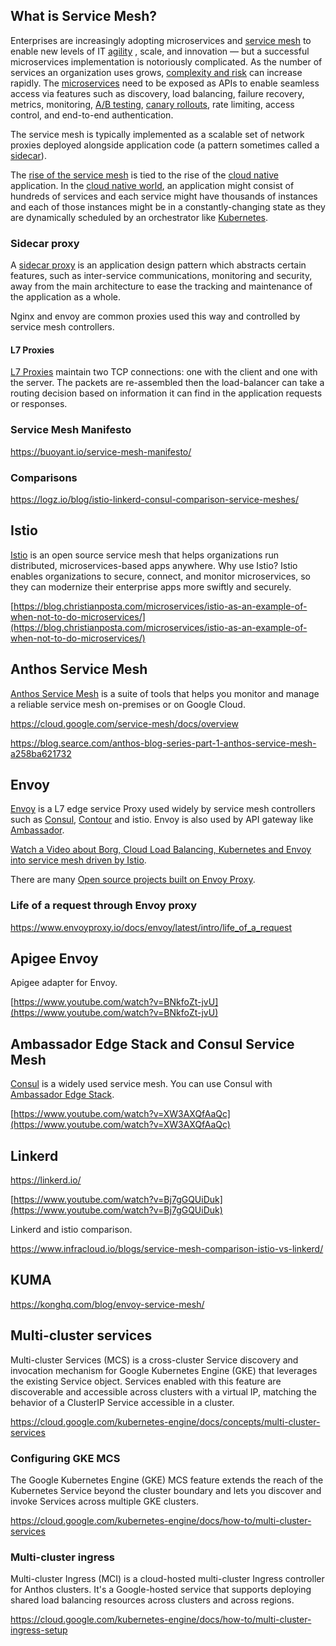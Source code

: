 ## What is Service Mesh?

Enterprises are increasingly adopting microservices and [service mesh](https://www.nginx.com/blog/what-is-a-service-mesh/) to enable new levels of IT [agility](https://www.infoworld.com/article/3237508/what-is-agile-methodology-modern-software-development-explained.html) , scale, and innovation — but a successful microservices implementation is notoriously complicated. As the number of services an organization uses grows, [complexity and risk](https://stackoverflow.blog/2020/11/23/the-macro-problem-with-microservices/) can increase rapidly. The [microservices](https://microservices.io/) need to be exposed as APIs to enable seamless access via features such as discovery, load balancing, failure recovery, metrics, monitoring, [A/B testing](https://en.wikipedia.org/wiki/A/B_testing), [canary rollouts](https://argoproj.github.io/argo-rollouts/features/canary/), rate limiting, access control, and end-to-end authentication.

The service mesh is typically implemented as a scalable set of network proxies deployed alongside application code (a pattern sometimes called a [sidecar](https://docs.microsoft.com/en-us/azure/architecture/patterns/sidecar)). 

The [rise of the service mesh](https://www.talentica.com/blogs/the-rise-of-service-mesh-how-can-businesses-use-it/) is tied to the rise of the [cloud native](https://cloud.google.com/solutions/cloud-native-app-development) application. In the [cloud native world](https://www.cncf.io/), an application might consist of hundreds of services and each service might have thousands of instances and each of those instances might be in a constantly-changing state as they are dynamically scheduled by an orchestrator like [Kubernetes](Kubernetes). 

### Sidecar proxy


A [sidecar proxy](https://medium.com/@lukas.eichler/securing-pods-with-sidecar-proxies-d84f8d34be3e) is an application design pattern which abstracts certain features, such as inter-service communications, monitoring and security, away from the main architecture to ease the tracking and maintenance of the application as a whole.

Nginx and envoy are common proxies used this way and controlled by service mesh controllers. 

#### L7 Proxies

[L7 Proxies](L7-Proxies) maintain two TCP connections: one with the client and one with the server. The packets are re-assembled then the load-balancer can take a routing decision based on information it can find in the application requests or responses.


### Service Mesh Manifesto

https://buoyant.io/service-mesh-manifesto/

### Comparisons

https://logz.io/blog/istio-linkerd-consul-comparison-service-meshes/


## Istio

[Istio](https://istio.io/) is an open source service mesh that helps organizations run distributed, microservices-based apps anywhere. Why use Istio? Istio enables organizations to secure, connect, and monitor microservices, so they can modernize their enterprise apps more swiftly and securely.



[https://blog.christianposta.com/microservices/istio-as-an-example-of-when-not-to-do-microservices/](https://blog.christianposta.com/microservices/istio-as-an-example-of-when-not-to-do-microservices/)

## Anthos Service Mesh

[Anthos Service Mesh](https://cloud.google.com/anthos/service-mesh) is a suite of tools that helps you monitor and manage a reliable service mesh on-premises or on Google Cloud.

https://cloud.google.com/service-mesh/docs/overview


https://blog.searce.com/anthos-blog-series-part-1-anthos-service-mesh-a258ba621732

## Envoy

[Envoy](https://www.envoyproxy.io/) is  a L7 edge service Proxy used widely by service mesh controllers such as [Consul](https://www.consul.io/), [Contour](https://projectcontour.io/) and istio. Envoy is also used by API gateway like [Ambassador](https://github.com/datawire/ambassador).

[Watch a Video about Borg, Cloud Load Balancing, Kubernetes and Envoy into service mesh driven by Istio](https://www.youtube.com/watch?v=glATqKI-WR8).



There are many [Open source projects built on Envoy Proxy](https://www.envoyproxy.io/community).

### Life of a request through Envoy proxy

https://www.envoyproxy.io/docs/envoy/latest/intro/life_of_a_request

## Apigee Envoy

Apigee adapter for Envoy. 

[https://www.youtube.com/watch?v=BNkfoZt-jvU](https://www.youtube.com/watch?v=BNkfoZt-jvU)


## Ambassador Edge Stack and Consul Service Mesh

[Consul](https://www.consul.io/)  is a widely used service mesh. You can use Consul with [Ambassador Edge Stack](https://www.getambassador.io/docs/).

[https://www.youtube.com/watch?v=XW3AXQfAaQc](https://www.youtube.com/watch?v=XW3AXQfAaQc)


## Linkerd

https://linkerd.io/

[https://www.youtube.com/watch?v=Bj7gGQUiDuk](https://www.youtube.com/watch?v=Bj7gGQUiDuk)

Linkerd and istio comparison. 

https://www.infracloud.io/blogs/service-mesh-comparison-istio-vs-linkerd/


## KUMA

https://konghq.com/blog/envoy-service-mesh/

## Multi-cluster services

Multi-cluster Services (MCS)  is a cross-cluster Service discovery and invocation mechanism for Google Kubernetes Engine (GKE) that leverages the existing Service object. Services enabled with this feature are discoverable and accessible across clusters with a virtual IP, matching the behavior of a ClusterIP Service accessible in a cluster. 

https://cloud.google.com/kubernetes-engine/docs/concepts/multi-cluster-services

### Configuring GKE MCS

The Google Kubernetes Engine (GKE) MCS feature extends the reach of the Kubernetes Service beyond the cluster boundary and lets you discover and invoke Services across multiple GKE clusters.

https://cloud.google.com/kubernetes-engine/docs/how-to/multi-cluster-services

### Multi-cluster ingress

Multi-cluster Ingress (MCI) is a cloud-hosted multi-cluster Ingress controller for Anthos clusters. It's a Google-hosted service that supports deploying shared load balancing resources across clusters and across regions.

https://cloud.google.com/kubernetes-engine/docs/how-to/multi-cluster-ingress-setup



